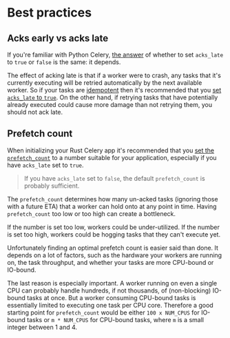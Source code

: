 # Best practices

## Acks early vs acks late

If you're familiar with Python Celery, [the answer](https://docs.celeryproject.org/en/stable/faq.html#should-i-use-retry-or-acks-late) of whether to set `acks_late` to `true` or `false` is the same: it depends.

The effect of acking late is that if a worker were to crash, any tasks that it's currently executing will be retried automatically by the next available worker. So if your tasks are [idempotent](https://docs.celeryproject.org/en/stable/glossary.html#term-idempotent) then it's recommended that you [set `acks_late` to `true`](https://docs.celeryproject.org/en/stable/glossary.html#term-idempotent). On the other hand, if retrying tasks that have potentially already executed could cause more damage than not retrying them, you should not ack late.

## Prefetch count

When initializing your Rust Celery app it's recommended that you [set the `prefetch_count`](https://docs.rs/celery/*/celery/macro.app.html#optional-parameters) to a number suitable for your application, especially if you have `acks_late` set to `true`.

> If you have `acks_late` set to `false`, the default `prefetch_count` is probably sufficient.

The `prefetch_count` determines how many un-acked tasks (ignoring those with a future ETA) that a worker can hold onto at any point in time. Having `prefetch_count` too low or too high can create a bottleneck.

If the number is set too low, workers could be under-utilized. If the number is set too high, workers could be hogging tasks that they can't execute yet.

Unfortunately finding an optimal prefetch count is easier said than done. It depends on a lot of factors, such as the hardware your workers are running on, the task throughput, and whether your tasks are more CPU-bound or IO-bound.

The last reason is especially important. A worker running on even a single CPU can probably handle hundreds, if not thousands, of (non-blocking) IO-bound tasks at once. But a worker consuming CPU-bound tasks is essentially limited to executing one task per CPU core. Therefore a good starting point for `prefetch_count` would be either `100 x NUM_CPUS` for IO-bound tasks or `m * NUM_CPUS` for CPU-bound tasks, where `m` is a small integer between 1 and 4.
